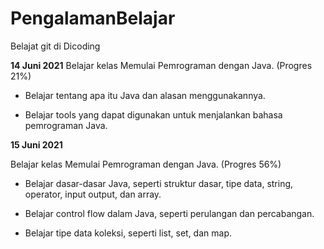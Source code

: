 # PengalamanBelajar
Belajat git di Dicoding

**14 Juni 2021**
Belajar kelas Memulai Pemrograman dengan Java. (Progres 21%)  
* Belajar tentang apa itu Java dan alasan menggunakannya.

* Belajar tools yang dapat digunakan untuk menjalankan bahasa pemrograman Java.  

**15 Juni 2021**

Belajar kelas Memulai Pemrograman dengan Java. (Progres 56%)  
* Belajar dasar-dasar Java, seperti struktur dasar, tipe data, string, operator, input output, dan array.

* Belajar control flow dalam Java, seperti perulangan dan percabangan.

* Belajar tipe data koleksi, seperti list, set, dan map.
